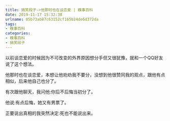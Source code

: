 ```yaml
---
title: 搞笑段子->他那时也在谈恋爱 | 糗事百科
date: 2019-11-17 15:32:38
urlname: 05b73ab87c63152cf165b24de6d372da
tags: 
- 糗事百科
categories:
- 糗事百科
- 搞笑段子
---
```

以前谈恋爱的时候因为不可改变的外界原因想分手但又很犹豫，就和一个QQ好友说了这个想法。

他那时也在谈恋爱，本想让他劝劝我不要分，没想到他很赞同我的观点，跟他有点相似，后来他自己也分了。

有次跟他聊天，我问他:你后不后悔当初分了。

他说:有点后悔，她又有男票了。

正要说出真相的我突然决定:死也不能说出来。


